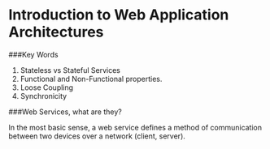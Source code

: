 # Introduction to Web Application Architectures

###Key Words

1. Stateless vs Stateful Services
2. Functional and Non-Functional properties.
3. Loose Coupling
4. Synchronicity

###Web Services, what are they?

In the most basic sense, a web service defines a method of communication between two devices over a network (client, server).


